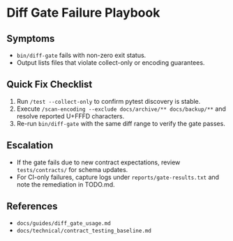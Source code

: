 ﻿# Diff Gate Failure Playbook

## Symptoms
- `bin/diff-gate` fails with non-zero exit status.
- Output lists files that violate collect-only or encoding guarantees.

## Quick Fix Checklist
1. Run `/test --collect-only` to confirm pytest discovery is stable.
2. Execute `/scan-encoding --exclude docs/archive/** docs/backup/**` and resolve reported U+FFFD characters.
3. Re-run `bin/diff-gate` with the same diff range to verify the gate passes.

## Escalation
- If the gate fails due to new contract expectations, review `tests/contracts/` for schema updates.
- For CI-only failures, capture logs under `reports/gate-results.txt` and note the remediation in TODO.md.

## References
- `docs/guides/diff_gate_usage.md`
- `docs/technical/contract_testing_baseline.md`


